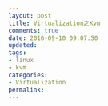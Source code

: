 ```yaml
---
layout: post
title: Virtualization之Kvm
comments: true
date: 2016-09-10 09:07:50
updated:
tags:
- linux
- kvm
categories:
- Virtualization
permalink:
---
```

